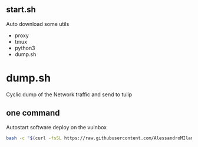 
## start.sh
Auto download some utils
- proxy
- tmux
- python3
- dump.sh

# dump.sh
Cyclic dump of the Network traffic and send to tulip

## one command
Autostart software deploy on the vulnbox

```bash
bash -c "$(curl -fsSL https://raw.githubusercontent.com/AlessandroMIlani/ctf_scripts/main/vuln/start.sh)"
```

